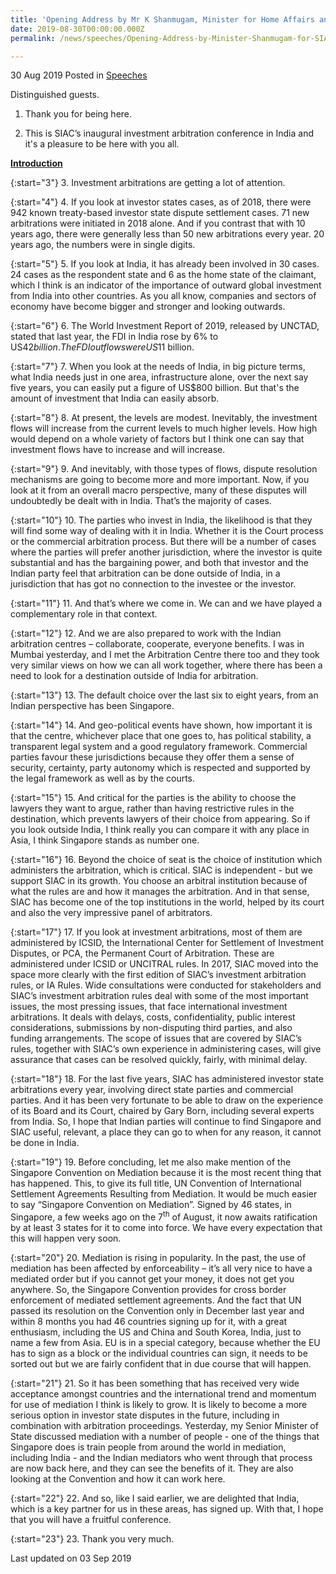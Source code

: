 ```yaml
---
title: 'Opening Address by Mr K Shanmugam, Minister for Home Affairs and Minister for Law, for SIAC India Summit 2019 Day One: Investor-State Dispute Settlement'
date: 2019-08-30T00:00:00.000Z
permalink: /news/speeches/Opening-Address-by-Minister-Shanmugam-for-SIAC-Investment-arbitration-conference

---
```




30 Aug 2019 Posted in [Speeches](/news/speeches)

Distinguished guests.

1. Thank you for being here.

2. This is SIAC’s inaugural investment arbitration conference in India and it's a pleasure to be here with you all.

**<u>Introduction</u>**

{:start="3"}
3. Investment arbitrations are getting a lot of attention.

 
{:start="4"}
4. If you look at investor states cases, as of 2018, there were 942 known treaty-based investor state dispute settlement cases. 71 new arbitrations were initiated in 2018 alone. And if you contrast that with 10 years ago, there were generally less than 50 new arbitrations every year. 20 years ago, the numbers were in single digits.

 
{:start="5"}
5. If you look at India, it has already been involved in 30 cases. 24 cases as the respondent state and 6 as the home state of the claimant, which I think is an indicator of the importance of outward global investment from India into other countries. As you all know, companies and sectors of economy have become bigger and stronger and looking outwards.

 
{:start="6"}
6. The World Investment Report of 2019, released by UNCTAD, stated that last year, the FDI in India rose by 6% to US$42 billion. The FDI outflows were US$11 billion.

 
{:start="7"}
7. When you look at the needs of India, in big picture terms, what India needs just in one area, infrastructure alone, over the next say five years, you can easily put a figure of US$800 billion.  But that's the amount of investment that India can easily absorb.

 
{:start="8"}
8. At present, the levels are modest. Inevitably, the investment flows will increase from the current levels to much higher levels. How high would depend on a whole variety of factors but I think one can say that investment flows have to increase and will increase.

 
{:start="9"}
9. And inevitably, with those types of flows, dispute resolution mechanisms are going to become more and more important. Now, if you look at it from an overall macro perspective, many of these disputes will undoubtedly be dealt with in India. That’s the majority of cases.

 
{:start="10"}
10. The parties who invest in India, the likelihood is that they will find some way of dealing with it in India. Whether it is the Court process or the commercial arbitration process. But there will be a number of cases where the parties will prefer another jurisdiction, where the investor is quite substantial and has the bargaining power, and both that investor and the Indian party feel that arbitration can be done outside of India, in a jurisdiction that has got no connection to the investee or the investor.

 
{:start="11"}
11. And that’s where we come in. We can and we have played a complementary role in that context.

 
{:start="12"}
12. And we are also prepared to work with the Indian arbitration centres – collaborate, cooperate, everyone benefits. I was in Mumbai yesterday, and I met the Arbitration Centre there too and they took very similar views on how we can all work together, where there has been a need to look for a destination outside of India for arbitration.

 
{:start="13"}
13. The default choice over the last six to eight years, from an Indian perspective has been Singapore.

 
{:start="14"}
14. And geo-political events have shown, how important it is that the centre, whichever place that one goes to, has political stability, a transparent legal system and a good regulatory framework. Commercial parties favour these jurisdictions because they offer them a sense of security, certainty, party autonomy which is respected and supported by the legal framework as well as by the courts.
 
{:start="15"}
15. And critical for the parties is the ability to choose the lawyers they want to argue, rather than having restrictive rules in the destination, which prevents lawyers of their choice from appearing. So if you look outside India, I think really you can compare it with any place in Asia, I think Singapore stands as number one.

 
{:start="16"}
16. Beyond the choice of seat is the choice of institution which administers the arbitration, which is critical.  SIAC is independent - but we support SIAC in its growth. You choose an arbitral institution because of what the rules are and how it manages the arbitration. And in that sense, SIAC has become one of the top institutions in the world, helped by its court and also the very impressive panel of arbitrators.

 
{:start="17"}
17. If you look at investment arbitrations, most of them are administered by ICSID, the International Center for Settlement of Investment Disputes, or PCA, the Permanent Court of Arbitration. These are administered under ICSID or UNCITRAL rules. In 2017, SIAC moved into the space more clearly with the first edition of SIAC’s investment arbitration rules, or IA Rules. Wide consultations were conducted for stakeholders and SIAC’s investment arbitration rules deal with some of the most important issues, the most pressing issues, that face international investment arbitrations. It deals with delays, costs, confidentiality, public interest considerations, submissions by non-disputing third parties, and also funding arrangements. The scope of issues that are covered by SIAC’s rules, together with SIAC’s own experience in administering cases, will give assurance that cases can be resolved quickly, fairly, with minimal delay.

 
{:start="18"}
18. For the last five years, SIAC has administered investor state arbitrations every year, involving direct state parties and commercial parties. And it has been very fortunate to be able to draw on the experience of its Board and its Court, chaired by Gary Born, including several experts from India. So, I hope that Indian parties will continue to find Singapore and SIAC useful, relevant, a place they can go to when for any reason, it cannot be done in India.

 
{:start="19"}
19. Before concluding, let me also make mention of the Singapore Convention on Mediation because it is the most recent thing that has happened. This, to give its full title, UN Convention of International Settlement Agreements Resulting from Mediation. It would be much easier to say “Singapore Convention on Mediation”. Signed by 46 states, in Singapore, a few weeks ago on the 7<sup>th</sup> of August, it now awaits ratification by at least 3 states for it to come into force. We have every expectation that this will happen very soon.

 
{:start="20"}
20. Mediation is rising in popularity. In the past, the use of mediation has been affected by enforceability – it’s all very nice to have a mediated order but if you cannot get your money, it does not get you anywhere. So, the Singapore Convention provides for cross border enforcement of mediated settlement agreements. And the fact that UN passed its resolution on the Convention only in December last year and within 8 months you had 46 countries signing up for it, with a great enthusiasm, including the US and China and South Korea, India, just to name a few from Asia. EU is in a special category, because whether the EU has to sign as a block or the individual countries can sign, it needs to be sorted out but we are fairly confident that in due course that will happen.

 
{:start="21"}
21. So it has been something that has received very wide acceptance amongst countries and the international trend and momentum for use of mediation I think is likely to grow. It is likely to become a more serious option in investor state disputes in the future, including in combination with arbitration proceedings. Yesterday, my Senior Minister of State discussed mediation with a number of people -  one of the things that Singapore does is train people from around the world in mediation, including India - and the Indian mediators who went through that process are now back here, and they can see the benefits of it. They are also looking at the Convention and how it can work here.

 
{:start="22"}
22. And so, like I said earlier, we are delighted that India, which is a key partner for us in these areas, has signed up. With that, I hope that you will have a fruitful conference.

 
{:start="23"}
23. Thank you very much.

<p class="right-side-updated">Last updated on 03 Sep 2019</p>
